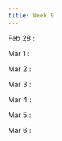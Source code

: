 ```yaml
---
title: Week 9
---
```

Feb 28
: [](#)

Mar 1
: [](#)

Mar 2
: [](#)

Mar 3
: [](#)

Mar 4
: [](#)

Mar 5
: [](#)

Mar 6
: [](#)

